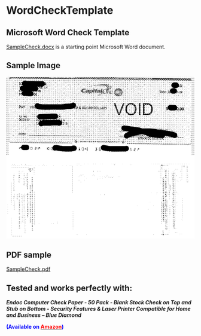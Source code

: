 # WordCheckTemplate
## Microsoft Word Check Template


[SampleCheck.docx](/SampleCheck.docx) is a starting point Microsoft Word document.


## Sample Image

![SampleCheck.png](SampleCheck.png)


## PDF sample

[SampleCheck.pdf](/SampleCheck.pdf)


## Tested and works perfectly with:

***Endoc Computer Check Paper - 50 Pack - Blank Stock Check on Top and Stub on Bottom - Security Features & Laser Printer Compatible for Home and Business – Blue Diamond*** 


<span style="color: blue;">**(Available on [<span style="color: red;">Amazon</span>](https://www.amazon.com/dp/B084BXRVZT?psc=1&ref=ppx_yo2ov_dt_b_product_details))**</span>
